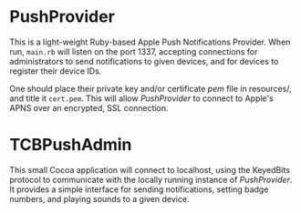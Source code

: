 PushProvider
============

This is a light-weight Ruby-based Apple Push Notifications Provider. When run, `main.rb` will listen on the port 1337, accepting connections for administrators to send notifications to given devices, and for devices to register their device IDs.

One should place their private key and/or certificate *pem* file in resources/, and title it `cert.pem`. This will allow *PushProvider* to connect to Apple's APNS over an encrypted, SSL connection.

TCBPushAdmin
============

This small Cocoa application will connect to localhost, using the KeyedBits protocol to communicate with the locally running instance of *PushProvider*. It provides a simple interface for sending notifications, setting badge numbers, and playing sounds to a given device.
